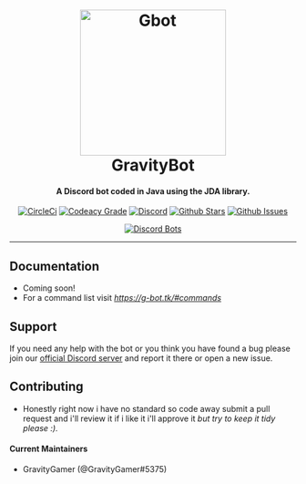 <h1 align="center">
    <a href="https://discord.gg/f43DKbA"><img src="https://g-sc.tk/u/Gravity-05:17:10PM.png" width="256px" alt="Gbot"></a>
  <br>
    GravityBot
  <br>
 </h1>
<h4 align="center">A Discord bot coded in Java using the JDA library.</h4>
  <p align="center">
    <a href="https://circleci.com/gh/GravityGamer/GravityBot" target="_blank"><img src="https://circleci.com/gh/GravityGamer/GravityBot/tree/master.svg?style=shield&circle-token=:circle-token" alt="CircleCi"></a>
    <a href="https://www.codacy.com/app/GravityGamer/GravityBot?utm_source=github.com&amp;utm_medium=referral&amp;utm_content=GravityGamer/GravityBot&amp;utm_campaign=Badge_Grade" target="_blank"><img src="https://api.codacy.com/project/badge/Grade/36b61ad073604e2e9ad65a1f174bb0ce" alt="Codeacy Grade"></a>
      <a href="https://discord.gg/f43DKbA" target="_blank"><img src="https://discordapp.com/api/guilds/367273834128080898/embed.png" alt="Discord"></a>
    <a href="https://github.com/GravityGamer/GravityBot/blob/master" target="_blank"><img src="https://img.shields.io/github/stars/GravityGamer/GravityBot.svg?style=social&label=Star" alt="Github Stars"></a>
    <a href="https://github.com/GravityGamer/GravityBot/issues" target="_blank"><img src="https://img.shields.io/github/issues-raw/GravityGamer/GravityBot.svg?style=flat-square)" alt="Github Issues"></a>
  </p>
  <p align="center">
    <a href="https://discordbots.org/bot/391558265265192961">
          <img src="https://discordbots.org/api/widget/391558265265192961.svg" alt="Discord Bots" />
        </a>
  </p>
  
-------------------

## Documentation
* Coming soon!
* For a command list visit *https://g-bot.tk/#commands*

## Support

If you need any help with the bot or you think you have found a bug please join our [official Discord server](https://discord.gg/f43DKbA) and report it there or open a new issue.

## Contributing 
* Honestly right now i have no standard so code away submit a pull request and i'll review it if i like it i'll approve it
*but try to keep it tidy please :).*

#### **Current Maintainers**

* GravityGamer (@GravityGamer#5375) 
